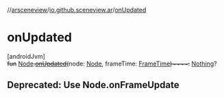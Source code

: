 //[arsceneview](../../index.md)/[io.github.sceneview.ar](index.md)/[onUpdated](on-updated.md)

# onUpdated

[androidJvm]\
~~fun~~ [Node](../../../sceneview/sceneview/io.github.sceneview.node/-node/index.md)~~.~~[~~onUpdated~~](on-updated.md)~~(~~node: [Node](../../../sceneview/sceneview/io.github.sceneview.node/-node/index.md), frameTime: [FrameTime](../../../sceneview/sceneview/io.github.sceneview.utils/-frame-time/index.md)~~)~~~~:~~ [Nothing](https://kotlinlang.org/api/latest/jvm/stdlib/kotlin/-nothing/index.html)?

##  Deprecated: Use Node.onFrameUpdate
